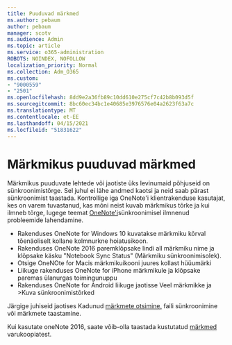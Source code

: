 ```yaml
---
title: Puuduvad märkmed
ms.author: pebaum
author: pebaum
manager: scotv
ms.audience: Admin
ms.topic: article
ms.service: o365-administration
ROBOTS: NOINDEX, NOFOLLOW
localization_priority: Normal
ms.collection: Adm_O365
ms.custom:
- "9000559"
- "2501"
ms.openlocfilehash: 8dd9e2a36fb89c10dd610e275cf7c42b8b093d5f
ms.sourcegitcommit: 8bc60ec34bc1e40685e3976576e04a2623f63a7c
ms.translationtype: MT
ms.contentlocale: et-EE
ms.lasthandoff: 04/15/2021
ms.locfileid: "51831622"
---
```

# <a name="missing-notes-in-notebook"></a>Märkmikus puuduvad märkmed

Märkmikus puuduvate lehtede või jaotiste üks levinumaid põhjuseid on sünkroonimistõrge. Sel juhul ei lähe andmed kaotsi ja neid saab pärast sünkroonimist taastada. Kontrollige iga OneNote'i klientrakenduse kasutajat, kes on varem tuvastanud, kas mõni neist kuvab märkmikus tõrke ja kui ilmneb tõrge, lugege teemat [OneNote'i](https://support.office.com/article/299495ef-66d1-448f-90c1-b785a6968d45)sünkroonimisel ilmnenud probleemide lahendamine.

- Rakenduses OneNote for Windows 10 kuvatakse märkmiku kõrval tõenäoliselt kollane kolmnurkne hoiatusikoon.
- Rakenduses OneNote 2016 paremklõpsake lindi all märkmiku nime ja klõpsake käsku "Notebook Sync Status" (Märkmiku sünkroonimisolek).
- Otsige OneNOte for Macis märkmikuikooni juures kollast hüüumärki
- Liikuge rakenduses OneNote for iPhone märkmikule ja klõpsake paremas ülanurgas toimingunuppu
- Rakenduses OneNote for Android liikuge jaotisse Veel märkmikke ja >Kuva sünkroonimistõrked

Järgige juhiseid jaotises Kadunud [märkmete otsimine,](https://support.office.com/article/32cb2bd7-afe7-44d2-a711-398a88421287) faili sünkroonimine või märkmete taastamine.

Kui kasutate oneNote 2016, saate võib-olla taastada kustutatud [märkmed](https://support.office.com/article/32ed1036-74fd-4c21-bc28-033a486e6b14) varukoopiatest.